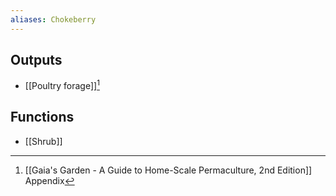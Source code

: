 ```yaml
---
aliases: Chokeberry
---
```

## Outputs
- [[Poultry forage]][^1]

## Functions
- [[Shrub]]

[^1]: [[Gaia's Garden - A Guide to Home-Scale Permaculture, 2nd Edition]] Appendix
